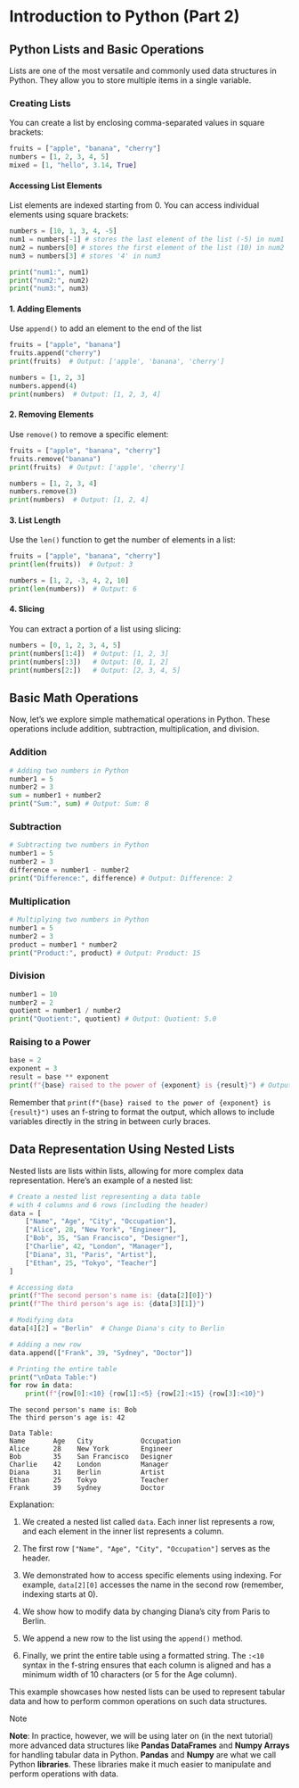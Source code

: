 # Introduction to Python (Part 2)

## Python Lists and Basic Operations

Lists are one of the most versatile and commonly used data structures in
Python. They allow you to store multiple items in a single variable.

### Creating Lists

You can create a list by enclosing comma-separated values in square
brackets:

```python
fruits = ["apple", "banana", "cherry"]
numbers = [1, 2, 3, 4, 5]
mixed = [1, "hello", 3.14, True]
```

#### Accessing List Elements

List elements are indexed starting from 0. You can access individual
elements using square brackets:

```python
numbers = [10, 1, 3, 4, -5]
num1 = numbers[-1] # stores the last element of the list (-5) in num1
num2 = numbers[0] # stores the first element of the list (10) in num2
num3 = numbers[3] # stores '4' in num3

print("num1:", num1)
print("num2:", num2)
print("num3:", num3)
```

#### 1. Adding Elements

Use `append()` to add an element to the end of the list

```python
fruits = ["apple", "banana"]
fruits.append("cherry")
print(fruits)  # Output: ['apple', 'banana', 'cherry']

numbers = [1, 2, 3]
numbers.append(4)
print(numbers)  # Output: [1, 2, 3, 4]
```

#### 2. Removing Elements

Use `remove()` to remove a specific element:

```python
fruits = ["apple", "banana", "cherry"]
fruits.remove("banana")
print(fruits)  # Output: ['apple', 'cherry']

numbers = [1, 2, 3, 4]
numbers.remove(3)
print(numbers)  # Output: [1, 2, 4]
```

#### 3. List Length

Use the `len()` function to get the number of elements in a list:

```python
fruits = ["apple", "banana", "cherry"]
print(len(fruits))  # Output: 3

numbers = [1, 2, -3, 4, 2, 10]
print(len(numbers))  # Output: 6
```

#### 4. Slicing

You can extract a portion of a list using slicing:

```python
numbers = [0, 1, 2, 3, 4, 5]
print(numbers[1:4])  # Output: [1, 2, 3]
print(numbers[:3])   # Output: [0, 1, 2]
print(numbers[2:])   # Output: [2, 3, 4, 5]
```

## Basic Math Operations

Now, let’s we explore simple mathematical operations in Python. These
operations include addition, subtraction, multiplication, and division.

### Addition

```python
# Adding two numbers in Python
number1 = 5
number2 = 3
sum = number1 + number2
print("Sum:", sum) # Output: Sum: 8
```

### Subtraction

```python
# Subtracting two numbers in Python
number1 = 5
number2 = 3
difference = number1 - number2
print("Difference:", difference) # Output: Difference: 2
```

### Multiplication


```python
# Multiplying two numbers in Python
number1 = 5
number2 = 3
product = number1 * number2
print("Product:", product) # Output: Product: 15
```

### Division

```python
number1 = 10
number2 = 2
quotient = number1 / number2
print("Quotient:", quotient) # Output: Quotient: 5.0
```

### Raising to a Power

``` python
base = 2
exponent = 3
result = base ** exponent
print(f"{base} raised to the power of {exponent} is {result}") # Output: 2 raised to the power of 3 is 8
```

Remember that
`print(f"{base} raised to the power of {exponent} is {result}")` uses an
f-string to format the output, which allows to include variables
directly in the string in between curly braces.


## Data Representation Using Nested Lists

Nested lists are lists within lists, allowing for more complex data
representation. Here’s an example of a nested list:

```python
# Create a nested list representing a data table
# with 4 columns and 6 rows (including the header)
data = [
    ["Name", "Age", "City", "Occupation"],
    ["Alice", 28, "New York", "Engineer"],
    ["Bob", 35, "San Francisco", "Designer"],
    ["Charlie", 42, "London", "Manager"],
    ["Diana", 31, "Paris", "Artist"],
    ["Ethan", 25, "Tokyo", "Teacher"]
]

# Accessing data
print(f"The second person's name is: {data[2][0]}")
print(f"The third person's age is: {data[3][1]}")

# Modifying data
data[4][2] = "Berlin"  # Change Diana's city to Berlin

# Adding a new row
data.append(["Frank", 39, "Sydney", "Doctor"])

# Printing the entire table
print("\nData Table:")
for row in data:
    print(f"{row[0]:<10} {row[1]:<5} {row[2]:<15} {row[3]:<10}")
```

    The second person's name is: Bob
    The third person's age is: 42

    Data Table:
    Name       Age   City            Occupation
    Alice      28    New York        Engineer  
    Bob        35    San Francisco   Designer  
    Charlie    42    London          Manager   
    Diana      31    Berlin          Artist    
    Ethan      25    Tokyo           Teacher   
    Frank      39    Sydney          Doctor    

Explanation:

1.  We created a nested list called `data`. Each inner list represents a
    row, and each element in the inner list represents a column.

2.  The first row `["Name", "Age", "City", "Occupation"]` serves as the
    header.

3.  We demonstrated how to access specific elements using indexing. For
    example, `data[2][0]` accesses the name in the second row (remember,
    indexing starts at 0).

4.  We show how to modify data by changing Diana’s city from Paris to
    Berlin.

5.  We append a new row to the list using the `append()` method.

6.  Finally, we print the entire table using a formatted string. The
    `:<10` syntax in the f-string ensures that each column is aligned
    and has a minimum width of 10 characters (or 5 for the Age column).

This example showcases how nested lists can be used to represent tabular
data and how to perform common operations on such data structures.

> [!note]
> **Note**: In practice, however, we will be using later on (in the next
tutorial) more advanced data structures like **Pandas DataFrames** and
**Numpy Arrays** for handling tabular data in Python. **Pandas** and
**Numpy** are what we call Python **libraries**. These libraries make it
much easier to manipulate and perform operations with data.
